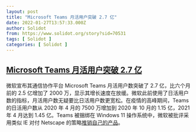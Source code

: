 ```yaml
---
layout: post
title: "Microsoft Teams 月活用户突破 2.7 亿"
date: 2022-01-27T13:57:33.000Z
author: Solidot
from: https://www.solidot.org/story?sid=70531
tags: [ Solidot ]
categories: [ Solidot ]
---
```

<!--1643291853000-->
[Microsoft Teams 月活用户突破 2.7 亿](https://www.solidot.org/story?sid=70531)
------

<div>
微软宣布其通信协作平台 Microsoft Teams 月活用户数突破了 2.7 亿，比六个月前的 2.5 亿增加了 2000 万，显示其增长速度在放缓。微软此前使用了日活用户数的指标，月活用户数无疑要比日活用户数更宽松。在疫情的高峰期间，Teams 的日活用户数从 2020 年 4 月的 7500 万增加到 2020 年 10 月的 1.15 亿，2021 年 4 月达到 1.45 亿。Teams 被捆绑在 Windows 11 操作系统中，微软被批评采用类似 IE 对付 Netscape 的策略<a href="https://slashdot.org/story/22/01/26/1753259/microsoft-teams-surpasses-270-million-monthly-active-users" target="_blank">推销自己的产品</a>。
</div>
